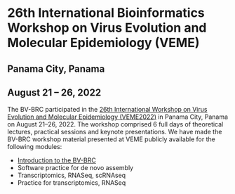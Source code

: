 # 26th International Bioinformatics Workshop on Virus Evolution and Molecular Epidemiology (VEME)

## Panama City, Panama

## August 21 – 26, 2022

The BV-BRC participated in the [26th International Workshop on Virus Evolution and Molecular Epidemiology (VEME2022)](https://veme-fiocruzbr.ceri.africa/veme/) in Panama City, Panama on August 21–26, 2022. The workshop comprised 6 full days of theoretical lectures, practical sessions and keynote presentations. We have made the BV-BRC workshop material presented at VEME publicly available for the following modules:

* [Introduction to the BV-BRC](../../_static/workshops/VEME2022_BV-BRC_overview_final.pdf)
* Software practice for de novo assembly
* Transcriptomics, RNASeq, scRNAseq
* Practice for transcriptomics, RNASeq 